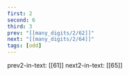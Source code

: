 ```yaml
---
first: 2
second: 6
third: 3
prev: "[[many_digits/2/62]]"
next: "[[many_digits/2/64]]"
tags: [odd]
---
```

prev2-in-text: [[61]]
next2-in-text: [[65]]
